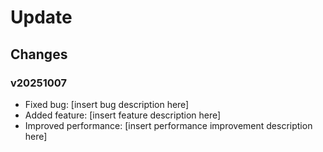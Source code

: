 # Update

## Changes
### v20251007
- Fixed bug: [insert bug description here]
- Added feature: [insert feature description here]
- Improved performance: [insert performance improvement description here]